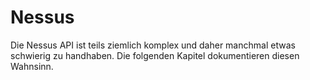 # Nessus

Die Nessus API ist teils ziemlich komplex und daher manchmal etwas schwierig zu handhaben. Die folgenden Kapitel dokumentieren diesen Wahnsinn.
